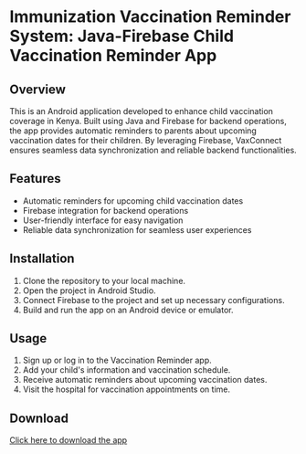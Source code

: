 # Immunization Vaccination Reminder System: Java-Firebase Child Vaccination Reminder App

## Overview

This is an Android application developed to enhance child vaccination coverage in Kenya. Built using Java and Firebase for backend operations, the app provides automatic reminders to parents about upcoming vaccination dates for their children. By leveraging Firebase, VaxConnect ensures seamless data synchronization and reliable backend functionalities.

## Features

- Automatic reminders for upcoming child vaccination dates
- Firebase integration for backend operations
- User-friendly interface for easy navigation
- Reliable data synchronization for seamless user experiences

## Installation

1. Clone the repository to your local machine.
2. Open the project in Android Studio.
3. Connect Firebase to the project and set up necessary configurations.
4. Build and run the app on an Android device or emulator.

## Usage

1. Sign up or log in to the Vaccination Reminder app.
2. Add your child's information and vaccination schedule.
3. Receive automatic reminders about upcoming vaccination dates.
4. Visit the hospital for vaccination appointments on time.

## Download
[Click here to download the app]()


